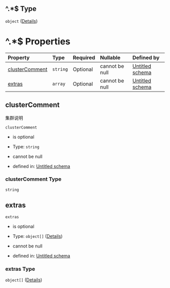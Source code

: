 ## ^.\*$ Type

`object` ([Details](definition-patternproperties-.md))

# ^.\*$ Properties

| Property                          | Type     | Required | Nullable       | Defined by                                                                                                                                  |
| :-------------------------------- | :------- | :------- | :------------- | :------------------------------------------------------------------------------------------------------------------------------------------ |
| [clusterComment](#clustercomment) | `string` | Optional | cannot be null | [Untitled schema](definition-patternproperties--properties-clustercomment.md "undefined#/patternProperties/^.*$/properties/clusterComment") |
| [extras](#extras)                 | `array`  | Optional | cannot be null | [Untitled schema](definition-patternproperties--properties-extras.md "undefined#/patternProperties/^.*$/properties/extras")                 |

## clusterComment

集群说明

`clusterComment`

*   is optional

*   Type: `string`

*   cannot be null

*   defined in: [Untitled schema](definition-patternproperties--properties-clustercomment.md "undefined#/patternProperties/^.*$/properties/clusterComment")

### clusterComment Type

`string`

## extras



`extras`

*   is optional

*   Type: `object[]` ([Details](definition-patternproperties--properties-extras-items.md))

*   cannot be null

*   defined in: [Untitled schema](definition-patternproperties--properties-extras.md "undefined#/patternProperties/^.*$/properties/extras")

### extras Type

`object[]` ([Details](definition-patternproperties--properties-extras-items.md))
